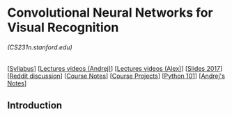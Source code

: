 # Convolutional Neural Networks for Visual Recognition 
###### (CS231n.stanford.edu)
[[Syllabus](http://cs231n.stanford.edu/syllabus.html)] 
[[Lectures videos (Andrej)](https://www.youtube.com/watch?v=NfnWJUyUJYU&list=PLerDaYy5NBQ4zobwuVS7uV8xYiT5vAttD)] 
[[Lectures videos (Alex)](https://www.youtube.com/watch?v=g-PvXUjD6qg&list=PLlJy-eBtNFt6EuMxFYRiNRS07MCWN5UIA)] 
[[Slides 2017](http://cs231n.stanford.edu/slides/2017/)]
[[Reddit discussion](https://www.reddit.com/r/cs231n/)] 
[[Course Notes](http://cs231n.github.io/)] 
[[Course Projects](http://cs231n.stanford.edu/project.html)]
[[Python 101](http://cs231n.github.io/python-numpy-tutorial/)]
[[Andrej's Notes](http://karpathy.github.io/)] 
## Introduction
